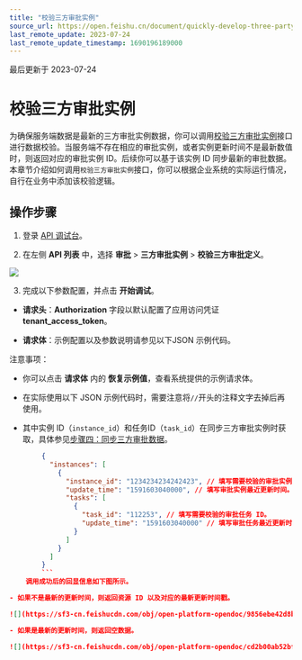 ```yaml
---
title: "校验三方审批实例"
source_url: https://open.feishu.cn/document/quickly-develop-three-party-approvals/three-party-expedited-approval
last_remote_update: 2023-07-24
last_remote_update_timestamp: 1690196189000
---
```

最后更新于 2023-07-24

# 校验三方审批实例

为确保服务端数据是最新的三方审批实例数据，你可以调用[校验三方审批实例](https://open.feishu.cn/document/uAjLw4CM/ukTMukTMukTM/reference/approval-v4/external_instance/check)接口进行数据校验。当服务端不存在相应的审批实例，或者实例更新时间不是最新数值时，则返回对应的审批实例 ID。后续你可以基于该实例 ID 同步最新的审批数据。本章节介绍如何调用`校验三方审批实例`接口，你可以根据企业系统的实际运行情况，自行在业务中添加该校验逻辑。

## 操作步骤

1. 登录 [API 调试台](https://open.feishu.cn/api-explorer/)。

2. 在左侧 **API 列表** 中，选择 **审批** > **三方审批实例** > **校验三方审批定义**。

![](https://sf3-cn.feishucdn.com/obj/open-platform-opendoc/90c5f7420632c77593cdff65faf987d5_JWAF6MXgO6.png?height=1440&lazyload=true&maxWidth=600&width=2882)

3. 完成以下参数配置，并点击 **开始调试**。

- **请求头**：**Authorization** 字段以默认配置了应用访问凭证 **tenant_access_token**。

- **请求体**：示例配置以及参数说明请参见以下JSON 示例代码。

注意事项：

- 你可以点击 **请求体** 内的 **恢复示例值**，查看系统提供的示例请求体。

- 在实际使用以下 JSON 示例代码时，需要注意将`//`开头的注释文字去掉后再使用。

- 其中实例 ID（`instance_id`）和任务ID（`task_id`）在同步三方审批实例时获取，具体参见[步骤四：同步三方审批数据](https://open.feishu.cn/document/home/quickly-develop-three-party-approvals/create-and-update-three-party-approval-definitions)。

```JSON
        {
          "instances": [
            {
              "instance_id": "1234234234242423", // 填写需要校验的审批实例 ID。
              "update_time": "1591603040000", // 填写审批实例最近更新时间。
              "tasks": [
                {
                  "task_id": "112253", // 填写需要校验的审批任务 ID。
                  "update_time": "1591603040000" // 填写审批任务最近更新时间。
                }
              ]
            }
          ]
        }
        ```
    调用成功后的回显信息如下图所示。

- 如果不是最新的更新时间，则返回资源 ID 以及对应的最新更新时间戳。

![](https://sf3-cn.feishucdn.com/obj/open-platform-opendoc/9856ebe42d8b9dffcd0b68f069c031e7_FbXdFtJCh8.png?height=1132&lazyload=true&maxWidth=600&width=2242)

- 如果是最新的更新时间，则返回空数据。

![](https://sf3-cn.feishucdn.com/obj/open-platform-opendoc/cd2b00ab52bf36dbfc7617dbc2f934d0_SPk4A98PC8.png?height=744&lazyload=true&maxWidth=600&width=2242)
